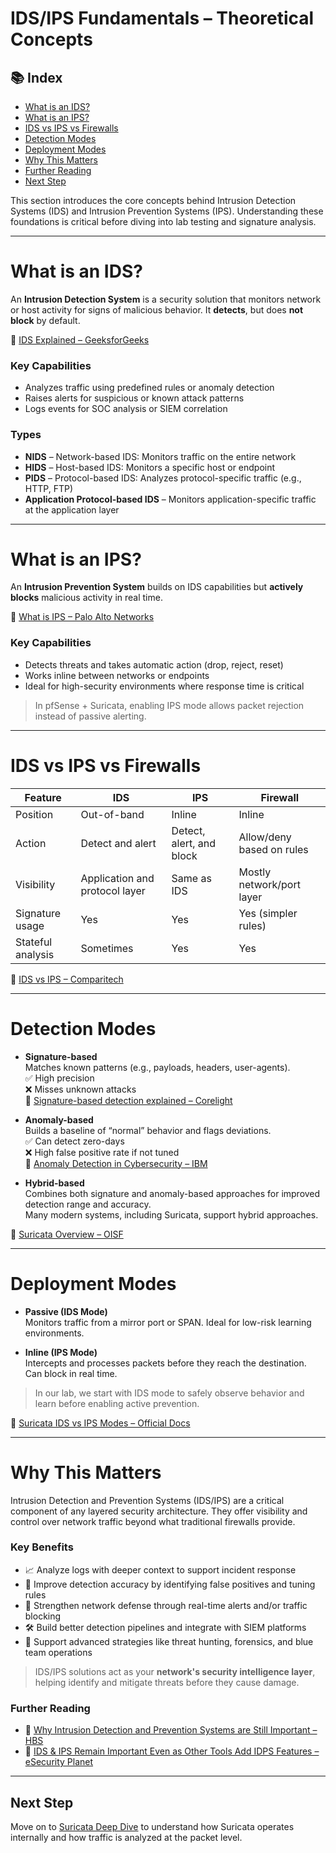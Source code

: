 # IDS/IPS Fundamentals – Theoretical Concepts

## 📚 Index

- [What is an IDS?](#what-is-an-ids)
- [What is an IPS?](#what-is-an-ips)
- [IDS vs IPS vs Firewalls](#ids-vs-ips-vs-firewalls)
- [Detection Modes](#detection-modes)
- [Deployment Modes](#deployment-modes)
- [Why This Matters](#why-this-matters)
- [Further Reading](#further-reading)
- [Next Step](#next-step)

This section introduces the core concepts behind Intrusion Detection Systems (IDS) and Intrusion Prevention Systems (IPS). Understanding these foundations is critical before diving into lab testing and signature analysis.

---

# What is an IDS?

An **Intrusion Detection System** is a security solution that monitors network or host activity for signs of malicious behavior. It **detects**, but does **not block** by default.

🔗 [IDS Explained – GeeksforGeeks](https://www.geeksforgeeks.org/intrusion-detection-system-ids/)

### Key Capabilities

- Analyzes traffic using predefined rules or anomaly detection
- Raises alerts for suspicious or known attack patterns
- Logs events for SOC analysis or SIEM correlation

### Types

- **NIDS** – Network-based IDS: Monitors traffic on the entire network
- **HIDS** – Host-based IDS: Monitors a specific host or endpoint
- **PIDS** – Protocol-based IDS: Analyzes protocol-specific traffic (e.g., HTTP, FTP)
- **Application Protocol-based IDS** – Monitors application-specific traffic at the application layer

---

# What is an IPS?

An **Intrusion Prevention System** builds on IDS capabilities but **actively blocks** malicious activity in real time.

🔗 [What is IPS – Palo Alto Networks](https://www.paloaltonetworks.com/cyberpedia/what-is-an-intrusion-prevention-system-ips)

### Key Capabilities

- Detects threats and takes automatic action (drop, reject, reset)
- Works inline between networks or endpoints
- Ideal for high-security environments where response time is critical

> In pfSense + Suricata, enabling IPS mode allows packet rejection instead of passive alerting.

---

# IDS vs IPS vs Firewalls

| Feature           | IDS                          | IPS                          | Firewall                    |
|------------------|------------------------------|------------------------------|-----------------------------|
| Position         | Out-of-band                  | Inline                       | Inline                      |
| Action           | Detect and alert             | Detect, alert, and block     | Allow/deny based on rules   |
| Visibility       | Application and protocol layer| Same as IDS                  | Mostly network/port layer   |
| Signature usage  | Yes                          | Yes                          | Yes (simpler rules)         |
| Stateful analysis| Sometimes                    | Yes                          | Yes                         |

🔗 [IDS vs IPS – Comparitech](https://www.comparitech.com/net-admin/ids-vs-ips/)

---

# Detection Modes

- **Signature-based**  
  Matches known patterns (e.g., payloads, headers, user-agents).  
  ✅ High precision  
  ❌ Misses unknown attacks  
  🔗 [Signature-based detection explained – Corelight](https://corelight.com/resources/glossary/signature-based-detection)

- **Anomaly-based**  
  Builds a baseline of “normal” behavior and flags deviations.  
  ✅ Can detect zero-days  
  ❌ High false positive rate if not tuned  
  🔗 [Anomaly Detection in Cybersecurity – IBM](https://www.ibm.com/topics/anomaly-detection)

- **Hybrid-based**  
  Combines both signature and anomaly-based approaches for improved detection range and accuracy.  
  Many modern systems, including Suricata, support hybrid approaches.

🔗 [Suricata Overview – OISF](https://suricata.io/about/)

---

# Deployment Modes

- **Passive (IDS Mode)**  
  Monitors traffic from a mirror port or SPAN. Ideal for low-risk learning environments.

- **Inline (IPS Mode)**  
  Intercepts and processes packets before they reach the destination. Can block in real time.

> In our lab, we start with IDS mode to safely observe behavior and learn before enabling active prevention.

🔗 [Suricata IDS vs IPS Modes – Official Docs](https://docs.suricata.io/en/latest/configuration/suricata-yaml.html#running-mode)

---

# Why This Matters

Intrusion Detection and Prevention Systems (IDS/IPS) are a critical component of any layered security architecture. They offer visibility and control over network traffic beyond what traditional firewalls provide.

### Key Benefits

- 📈 Analyze logs with deeper context to support incident response
- 🧠 Improve detection accuracy by identifying false positives and tuning rules
- 🔐 Strengthen network defense through real-time alerts and/or traffic blocking
- 🛠️ Build better detection pipelines and integrate with SIEM platforms
- 🎯 Support advanced strategies like threat hunting, forensics, and blue team operations

> IDS/IPS solutions act as your **network's security intelligence layer**, helping identify and mitigate threats before they cause damage.

### Further Reading

- 🔗 [Why Intrusion Detection and Prevention Systems are Still Important – HBS](https://www.hbs.net/blog/why-intrusion-detection-and-prevention-systems-are-still-important)  
- 🔗 [IDS & IPS Remain Important Even as Other Tools Add IDPS Features – eSecurity Planet](https://www.esecurityplanet.com/networks/ids-vs-ips/)

---

## Next Step

Move on to [Suricata Deep Dive](./suricata_architecture.md) to understand how Suricata operates internally and how traffic is analyzed at the packet level.

